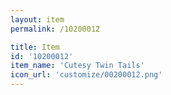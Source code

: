 ```yaml
---
layout: item
permalink: /10200012

title: Item
id: '10200012'
item_name: 'Cutesy Twin Tails'
icon_url: 'customize/00200012.png'
---
```

